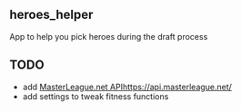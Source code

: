 ## heroes_helper
App to help you pick heroes during the draft process

## TODO
* add [MasterLeague.net API](https://api.masterleague.net/)https://api.masterleague.net/
* add settings to tweak fitness functions  
